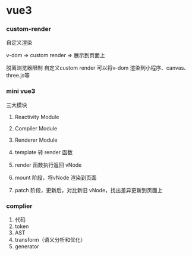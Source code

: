 # vue3
### custom-render 

自定义渲染

v-dom => custom render => 展示到页面上

脱离浏览器限制 
自定义custom render 可以将v-dom 渲染到小程序、canvas、three.js等

### mini vue3

三大模块

1. Reactivity Module
2. Compiler Module
3. Renderer Module

4. template 转 render 函数
5. render 函数执行返回 vNode
6. mount 阶段，将vNode 渲染到页面
7. patch 阶段，更新后，对比新旧 vNode，找出差异更新到页面上

### complier

1. 代码 
2. token 
3. AST 
4. transform（语义分析和优化） 
5. generator
